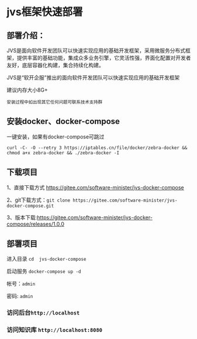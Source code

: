 # jvs框架快速部署


## 部署介绍：



JVS是面向软件开发团队可以快速实现应用的基础开发框架，采用微服务分布式框架，提供丰富的基础功能，集成众多业务引擎，它灵活性强，界面化配置对开发者友好，底层容器化构建，集合持续化构建。

JVS是“软开企服”推出的面向软件开发团队可以快速实现应用的基础开发框架




建议内存大小8G+

`安装过程中如出现其它任何问题可联系技术支持群`



## 安装docker、docker-compose

一键安装，如果有docker-compose可跳过

`curl -C- -O --retry 3 https://iptables.cn/file/docker/zebra-docker && chmod a+x zebra-docker && ./zebra-docker -I`



## 下载项目

1、直接下载方式  https://gitee.com/software-minister/jvs-docker-compose

2、git下载方式：`git clone https://gitee.com/software-minister/jvs-docker-compose.git`

3、版本下载:https://gitee.com/software-minister/jvs-docker-compose/releases/1.0.0 

## 部署项目

进入目录 `cd  jvs-docker-compose`

启动服务 `docker-compose up -d `



帐号：`admin`

密码:   `admin`

### 访问后台`http://localhost`





### 访问知识库 `http://localhost:8080`

